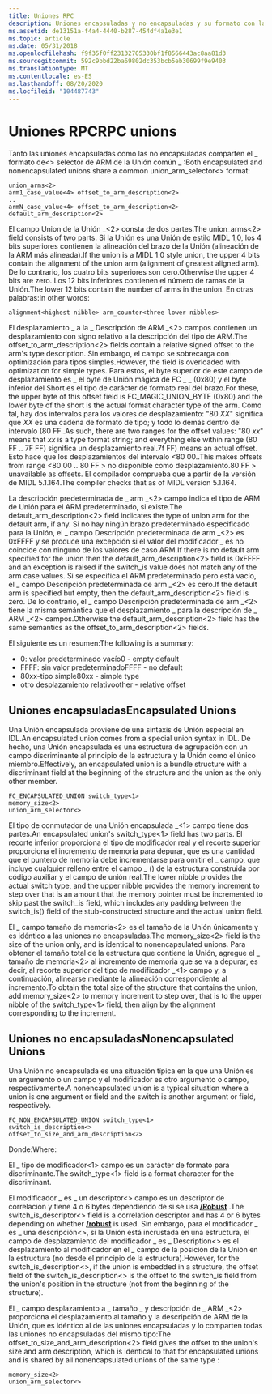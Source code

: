```yaml
---
title: Uniones RPC
description: Uniones encapsuladas y no encapsuladas y su formato con la llamada a procedimiento remoto (RPC).
ms.assetid: de13151a-f4a4-4440-b287-454df4a1e3e1
ms.topic: article
ms.date: 05/31/2018
ms.openlocfilehash: f9f35f0ff23132705330bf1f8566443ac8aa81d3
ms.sourcegitcommit: 592c9bbd22ba69802dc353bcb5eb30699f9e9403
ms.translationtype: MT
ms.contentlocale: es-ES
ms.lasthandoff: 08/20/2020
ms.locfileid: "104487743"
---
```

# <a name="rpc-unions"></a><span data-ttu-id="17e3c-103">Uniones RPC</span><span class="sxs-lookup"><span data-stu-id="17e3c-103">RPC unions</span></span>

<span data-ttu-id="17e3c-104">Tanto las uniones encapsuladas como las no encapsuladas comparten el \_ formato de<> selector de ARM de la Unión común \_ :</span><span class="sxs-lookup"><span data-stu-id="17e3c-104">Both encapsulated and nonencapsulated unions share a common union\_arm\_selector<> format:</span></span>

``` syntax
union_arms<2>
arm1_case_value<4> offset_to_arm_description<2>
..
armN_case_value<4> offset_to_arm_description<2>
default_arm_description<2>
```

<span data-ttu-id="17e3c-105">El campo Union de la Unión \_<2> consta de dos partes.</span><span class="sxs-lookup"><span data-stu-id="17e3c-105">The union\_arms<2> field consists of two parts.</span></span> <span data-ttu-id="17e3c-106">Si la Unión es una Unión de estilo MIDL 1,0, los 4 bits superiores contienen la alineación del brazo de la Unión (alineación de la ARM más alineada).</span><span class="sxs-lookup"><span data-stu-id="17e3c-106">If the union is a MIDL 1.0 style union, the upper 4 bits contain the alignment of the union arm (alignment of greatest aligned arm).</span></span> <span data-ttu-id="17e3c-107">De lo contrario, los cuatro bits superiores son cero.</span><span class="sxs-lookup"><span data-stu-id="17e3c-107">Otherwise the upper 4 bits are zero.</span></span> <span data-ttu-id="17e3c-108">Los 12 bits inferiores contienen el número de ramas de la Unión.</span><span class="sxs-lookup"><span data-stu-id="17e3c-108">The lower 12 bits contain the number of arms in the union.</span></span> <span data-ttu-id="17e3c-109">En otras palabras:</span><span class="sxs-lookup"><span data-stu-id="17e3c-109">In other words:</span></span>

``` syntax
alignment<highest nibble> arm_counter<three lower nibbles>
```

<span data-ttu-id="17e3c-110">El desplazamiento \_ a la \_ Descripción de ARM \_<2> campos contienen un desplazamiento con signo relativo a la descripción del tipo de ARM.</span><span class="sxs-lookup"><span data-stu-id="17e3c-110">The offset\_to\_arm\_description<2> fields contain a relative signed offset to the arm's type description.</span></span> <span data-ttu-id="17e3c-111">Sin embargo, el campo se sobrecarga con optimización para tipos simples.</span><span class="sxs-lookup"><span data-stu-id="17e3c-111">However, the field is overloaded with optimization for simple types.</span></span> <span data-ttu-id="17e3c-112">Para estos, el byte superior de este campo de desplazamiento es \_ el byte de Unión mágica de FC \_ \_ (0x80) y el byte inferior del Short es el tipo de carácter de formato real del brazo.</span><span class="sxs-lookup"><span data-stu-id="17e3c-112">For these, the upper byte of this offset field is FC\_MAGIC\_UNION\_BYTE (0x80) and the lower byte of the short is the actual format character type of the arm.</span></span> <span data-ttu-id="17e3c-113">Como tal, hay dos intervalos para los valores de desplazamiento: "80 *XX*" significa que *XX* es una cadena de formato de tipo; y todo lo demás dentro del intervalo (80 FF..</span><span class="sxs-lookup"><span data-stu-id="17e3c-113">As such, there are two ranges for the offset values: "80 *xx*" means that *xx* is a type format string; and everything else within range (80 FF ..</span></span> <span data-ttu-id="17e3c-114">7F FF) significa un desplazamiento real.</span><span class="sxs-lookup"><span data-stu-id="17e3c-114">7f FF) means an actual offset.</span></span> <span data-ttu-id="17e3c-115">Esto hace que los desplazamientos del intervalo <80 00..</span><span class="sxs-lookup"><span data-stu-id="17e3c-115">This makes offsets from range <80 00 ..</span></span> <span data-ttu-id="17e3c-116">80 FF > no disponible como desplazamiento.</span><span class="sxs-lookup"><span data-stu-id="17e3c-116">80 FF > unavailable as offsets.</span></span> <span data-ttu-id="17e3c-117">El compilador comprueba que a partir de la versión de MIDL 5.1.164.</span><span class="sxs-lookup"><span data-stu-id="17e3c-117">The compiler checks that as of MIDL version 5.1.164.</span></span>

<span data-ttu-id="17e3c-118">La descripción predeterminada de \_ arm \_<2> campo indica el tipo de ARM de Unión para el ARM predeterminado, si existe.</span><span class="sxs-lookup"><span data-stu-id="17e3c-118">The default\_arm\_description<2> field indicates the type of union arm for the default arm, if any.</span></span> <span data-ttu-id="17e3c-119">Si no hay ningún brazo predeterminado especificado para la Unión, el \_ campo Descripción predeterminada de arm \_<2> es 0xFFFF y se produce una excepción si el valor del modificador \_ es no coincide con ninguno de los valores de caso ARM.</span><span class="sxs-lookup"><span data-stu-id="17e3c-119">If there is no default arm specified for the union then the default\_arm\_description<2> field is 0xFFFF and an exception is raised if the switch\_is value does not match any of the arm case values.</span></span> <span data-ttu-id="17e3c-120">Si se especifica el ARM predeterminado pero está vacío, el \_ campo Descripción predeterminada de arm \_<2> es cero.</span><span class="sxs-lookup"><span data-stu-id="17e3c-120">If the default arm is specified but empty, then the default\_arm\_description<2> field is zero.</span></span> <span data-ttu-id="17e3c-121">De lo contrario, el \_ campo Descripción predeterminada de arm \_<2> tiene la misma semántica que el desplazamiento \_ para la descripción de \_ ARM \_<2> campos.</span><span class="sxs-lookup"><span data-stu-id="17e3c-121">Otherwise the default\_arm\_description<2> field has the same semantics as the offset\_to\_arm\_description<2> fields.</span></span>

<span data-ttu-id="17e3c-122">El siguiente es un resumen:</span><span class="sxs-lookup"><span data-stu-id="17e3c-122">The following is a summary:</span></span>

-   <span data-ttu-id="17e3c-123">0: valor predeterminado vacío</span><span class="sxs-lookup"><span data-stu-id="17e3c-123">0 - empty default</span></span>
-   <span data-ttu-id="17e3c-124">FFFF: sin valor predeterminado</span><span class="sxs-lookup"><span data-stu-id="17e3c-124">FFFF - no default</span></span>
-   <span data-ttu-id="17e3c-125">80xx-tipo simple</span><span class="sxs-lookup"><span data-stu-id="17e3c-125">80xx - simple type</span></span>
-   <span data-ttu-id="17e3c-126">otro desplazamiento relativo</span><span class="sxs-lookup"><span data-stu-id="17e3c-126">other - relative offset</span></span>

## <a name="encapsulated-unions"></a><span data-ttu-id="17e3c-127">Uniones encapsuladas</span><span class="sxs-lookup"><span data-stu-id="17e3c-127">Encapsulated Unions</span></span>

<span data-ttu-id="17e3c-128">Una Unión encapsulada proviene de una sintaxis de Unión especial en IDL.</span><span class="sxs-lookup"><span data-stu-id="17e3c-128">An encapsulated union comes from a special union syntax in IDL.</span></span> <span data-ttu-id="17e3c-129">De hecho, una Unión encapsulada es una estructura de agrupación con un campo discriminante al principio de la estructura y la Unión como el único miembro.</span><span class="sxs-lookup"><span data-stu-id="17e3c-129">Effectively, an encapsulated union is a bundle structure with a discriminant field at the beginning of the structure and the union as the only other member.</span></span>

``` syntax
FC_ENCAPSULATED_UNION switch_type<1> 
memory_size<2>
union_arm_selector<>
```

<span data-ttu-id="17e3c-130">El tipo de conmutador de una Unión encapsulada \_<1> campo tiene dos partes.</span><span class="sxs-lookup"><span data-stu-id="17e3c-130">An encapsulated union's switch\_type<1> field has two parts.</span></span> <span data-ttu-id="17e3c-131">El recorte inferior proporciona el tipo de modificador real y el recorte superior proporciona el incremento de memoria para depurar, que es una cantidad que el puntero de memoria debe incrementarse para omitir el \_ campo, que incluye cualquier relleno entre el campo \_ () de la estructura construida por código auxiliar y el campo de unión real.</span><span class="sxs-lookup"><span data-stu-id="17e3c-131">The lower nibble provides the actual switch type, and the upper nibble provides the memory increment to step over that is an amount that the memory pointer must be incremented to skip past the switch\_is field, which includes any padding between the switch\_is() field of the stub-constructed structure and the actual union field.</span></span>

<span data-ttu-id="17e3c-132">El \_ campo tamaño de memoria<2> es el tamaño de la Unión únicamente y es idéntico a las uniones no encapsuladas.</span><span class="sxs-lookup"><span data-stu-id="17e3c-132">The memory\_size<2> field is the size of the union only, and is identical to nonencapsulated unions.</span></span> <span data-ttu-id="17e3c-133">Para obtener el tamaño total de la estructura que contiene la Unión, agregue el \_ tamaño de memoria<2> al incremento de memoria que se va a depurar, es decir, al recorte superior del tipo de modificador \_<1> campo y, a continuación, alinearse mediante la alineación correspondiente al incremento.</span><span class="sxs-lookup"><span data-stu-id="17e3c-133">To obtain the total size of the structure that contains the union, add memory\_size<2> to memory increment to step over, that is to the upper nibble of the switch\_type<1> field, then align by the alignment corresponding to the increment.</span></span>

## <a name="nonencapsulated-unions"></a><span data-ttu-id="17e3c-134">Uniones no encapsuladas</span><span class="sxs-lookup"><span data-stu-id="17e3c-134">Nonencapsulated Unions</span></span>

<span data-ttu-id="17e3c-135">Una Unión no encapsulada es una situación típica en la que una Unión es un argumento o un campo y el modificador es otro argumento o campo, respectivamente.</span><span class="sxs-lookup"><span data-stu-id="17e3c-135">A nonencapsulated union is a typical situation where a union is one argument or field and the switch is another argument or field, respectively.</span></span>

``` syntax
FC_NON_ENCAPSULATED_UNION switch_type<1> 
switch_is_description<>
offset_to_size_and_arm_description<2>
```

<span data-ttu-id="17e3c-136">Donde:</span><span class="sxs-lookup"><span data-stu-id="17e3c-136">Where:</span></span>

<span data-ttu-id="17e3c-137">El \_ tipo de modificador<1> campo es un carácter de formato para discriminante.</span><span class="sxs-lookup"><span data-stu-id="17e3c-137">The switch\_type<1> field is a format character for the discriminant.</span></span>

<span data-ttu-id="17e3c-138">El modificador \_ es \_ un descriptor<> campo es un descriptor de correlación y tiene 4 o 6 bytes dependiendo de si se usa [**/Robust**](/windows/desktop/Midl/-robust) .</span><span class="sxs-lookup"><span data-stu-id="17e3c-138">The switch\_is\_descriptor<> field is a correlation descriptor and has 4 or 6 bytes depending on whether [**/robust**](/windows/desktop/Midl/-robust) is used.</span></span> <span data-ttu-id="17e3c-139">Sin embargo, para el modificador \_ es \_ una descripción<>, si la Unión está incrustada en una estructura, el campo de desplazamiento del modificador \_ es \_ Description<> es el desplazamiento al modificador en el \_ campo de la posición de la Unión en la estructura (no desde el principio de la estructura).</span><span class="sxs-lookup"><span data-stu-id="17e3c-139">However, for the switch\_is\_description<>, if the union is embedded in a structure, the offset field of the switch\_is\_description<> is the offset to the switch\_is field from the union's position in the structure (not from the beginning of the structure).</span></span>

<span data-ttu-id="17e3c-140">El \_ campo desplazamiento a \_ tamaño \_ y descripción de \_ ARM \_<2> proporciona el desplazamiento al tamaño y la descripción de ARM de la Unión, que es idéntico al de las uniones encapsuladas y lo comparten todas las uniones no encapsuladas del mismo tipo:</span><span class="sxs-lookup"><span data-stu-id="17e3c-140">The offset\_to\_size\_and\_arm\_description<2> field gives the offset to the union's size and arm description, which is identical to that for encapsulated unions and is shared by all nonencapsulated unions of the same type :</span></span>

``` syntax
memory_size<2> 
union_arm_selector<>
```

 

 